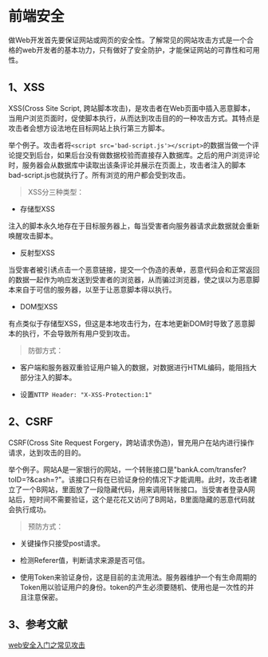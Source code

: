 # 前端安全

做Web开发首先要保证网站或网页的安全性。了解常见的网站攻击方式是一个合格的web开发者的基本功力，只有做好了安全防护，才能保证网站的可靠性和可用性。

## 1、XSS

XSS(Cross Site Script, 跨站脚本攻击)，是攻击者在Web页面中插入恶意脚本，当用户浏览页面时，促使脚本执行，从而达到攻击目的的一种攻击方式。其特点是攻击者会想方设法地在目标网站上执行第三方脚本。

举个例子。攻击者将`<script src='bad-script.js'></script>`的数据当做一个评论提交到后台，如果后台没有做数据校验而直接存入数据库。之后的用户浏览评论时，服务器会从数据库中读取出该条评论并展示在页面上，攻击者注入的脚本bad-script.js也就执行了。所有浏览的用户都会受到攻击。

> XSS分三种类型：

- 存储型XSS

注入的脚本永久地存在于目标服务器上，每当受害者向服务器请求此数据就会重新唤醒攻击脚本。

- 反射型XSS

当受害者被引诱点击一个恶意链接，提交一个伪造的表单，恶意代码会和正常返回的数据一起作为响应发送到受害者的浏览器，从而骗过浏览器，使之误以为恶意脚本来自于可信的服务器，以至于让恶意脚本得以执行。

- DOM型XSS

有点类似于存储型XSS，但这是本地攻击行为，在本地更新DOM时导致了恶意脚本的执行，不会导致所有用户受到攻击。

> 防御方式：

- 客户端和服务器双重验证用户输入的数据，对数据进行HTML编码，能阻挡大部分注入的脚本。

- 设置`NTTP Header: "X-XSS-Protection:1"`


## 2、CSRF

CSRF(Cross Site Request Forgery，跨站请求伪造)，冒充用户在站内进行操作请求，达到攻击的目的。

举个例子。网站A是一家银行的网站，一个转账接口是"bankA.com/transfer?toID=?&cash=?"。该接口只有在已验证身份的情况下才能调用。此时，攻击者建立了一个B网站，里面放了一段隐藏代码，用来调用转账接口。当受害者登录A网站后，短时间不需要验证，这个是花花又访问了B网站，B里面隐藏的恶意代码就会执行成功。

> 预防方式：

- 关键操作只接受post请求。

- 检测Referer值，判断请求来源是否可信。

- 使用Token来验证身份，这是目前的主流用法。服务器维护一个有生命周期的Token用以验证用户的身份。token的产生必须要随机、使用也是一次性的并且注意保密。



## 3、参考文献

[web安全入门之常见攻击](https://zhuanlan.zhihu.com/p/23309154)

